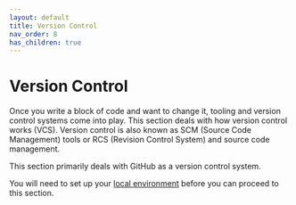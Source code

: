 ```yaml
---
layout: default
title: Version Control
nav_order: 8
has_children: true
---
```


# Version Control

Once you write a block of code and want to change it, tooling and version control systems come into play. This section deals with how version control works (VCS). Version control is also known as SCM (Source Code Management) tools or RCS (Revision Control System) and source code management.

This section primarily deals with GitHub as a version control system.

You will need to set up your [local environment](https://sumisastri.github.io/dev-blogs/dev-environment/) before you can proceed to this section.
